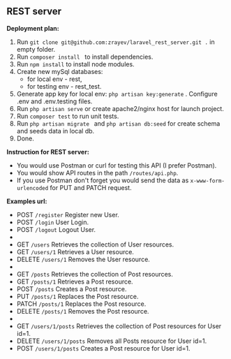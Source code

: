 ## REST server

**Deployment plan:**

1. Run `git clone git@github.com:zrayev/laravel_rest_server.git .` in empty folder.
2. Run `composer install ` to install dependencies.
3. Run `npm install` to install node modules.
4. Create new mySql databases:
   - for local env - rest,
   - for testing env - rest_test.
5. Generate app key for local env: `php artisan key:generate` . Configure .env and .env.testing files.
6. Run `php artisan serve` or create apache2/nginx host for launch project.
7. Run `composer test` to run unit tests.
8. Run `php artisan migrate ` and `php artisan db:seed` for create schema and seeds data in local db.
6. Done.

**Instruction for REST server:**

- You would use Postman or curl for testing this API (I prefer Postman).
- You would show API routes in the path `/routes/api.php`.
- If you use Postman don't forget you would send the data as `x-www-form-urlencoded` for PUT and PATCH request.

**Examples url:**

- POST	`/register`	Register new User.
- POST	`/login`	User Login.
- POST	`/logout`	Logout User.
-
- GET	`/users`	Retrieves the collection of User resources.
- GET	`/users/1`	Retrieves a User resource.
- DELETE	`/users/1`	Removes the User resource.
-
- GET	`/posts`	Retrieves the collection of Post resources.
- GET	`/posts/1`	Retrieves a Post resource.
- POST	`/posts`	Creates a Post resource.
- PUT	`/posts/1`	Replaces the Post resource.
- PATCH	`/posts/1`	Replaces the Post resource.
- DELETE	`/posts/1`	Removes the Post resource.
-
- GET	`/users/1/posts`	Retrieves the collection of Post resources for User id=1.
- DELETE	`/users/1/posts`	Removes all Posts resource for User id=1.
- POST	`/users/1/posts`	Creates a Post resource for User id=1.
